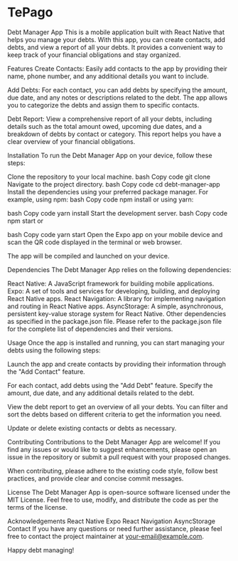 # TePago
Debt Manager App
This is a mobile application built with React Native that helps you manage your debts. With this app, you can create contacts, add debts, and view a report of all your debts. It provides a convenient way to keep track of your financial obligations and stay organized.

Features
Create Contacts: Easily add contacts to the app by providing their name, phone number, and any additional details you want to include.

Add Debts: For each contact, you can add debts by specifying the amount, due date, and any notes or descriptions related to the debt. The app allows you to categorize the debts and assign them to specific contacts.

Debt Report: View a comprehensive report of all your debts, including details such as the total amount owed, upcoming due dates, and a breakdown of debts by contact or category. This report helps you have a clear overview of your financial obligations.

Installation
To run the Debt Manager App on your device, follow these steps:

Clone the repository to your local machine.
bash
Copy code
git clone <repository-url>
Navigate to the project directory.
bash
Copy code
cd debt-manager-app
Install the dependencies using your preferred package manager. For example, using npm:
bash
Copy code
npm install
or using yarn:

bash
Copy code
yarn install
Start the development server.
bash
Copy code
npm start
or

bash
Copy code
yarn start
Open the Expo app on your mobile device and scan the QR code displayed in the terminal or web browser.

The app will be compiled and launched on your device.

Dependencies
The Debt Manager App relies on the following dependencies:

React Native: A JavaScript framework for building mobile applications.
Expo: A set of tools and services for developing, building, and deploying React Native apps.
React Navigation: A library for implementing navigation and routing in React Native apps.
AsyncStorage: A simple, asynchronous, persistent key-value storage system for React Native.
Other dependencies as specified in the package.json file.
Please refer to the package.json file for the complete list of dependencies and their versions.

Usage
Once the app is installed and running, you can start managing your debts using the following steps:

Launch the app and create contacts by providing their information through the "Add Contact" feature.

For each contact, add debts using the "Add Debt" feature. Specify the amount, due date, and any additional details related to the debt.

View the debt report to get an overview of all your debts. You can filter and sort the debts based on different criteria to get the information you need.

Update or delete existing contacts or debts as necessary.

Contributing
Contributions to the Debt Manager App are welcome! If you find any issues or would like to suggest enhancements, please open an issue in the repository or submit a pull request with your proposed changes.

When contributing, please adhere to the existing code style, follow best practices, and provide clear and concise commit messages.

License
The Debt Manager App is open-source software licensed under the MIT License. Feel free to use, modify, and distribute the code as per the terms of the license.

Acknowledgements
React Native
Expo
React Navigation
AsyncStorage
Contact
If you have any questions or need further assistance, please feel free to contact the project maintainer at your-email@example.com.

Happy debt managing!
